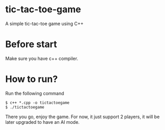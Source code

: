 # tic-tac-toe-game

A simple tic-tac-toe game using C++

# Before start

Make sure you have c++ compiler.

# How to run?

Run the following command 


```````
$ c++ *.cpp -o tictactoegame
$ ./tictactoegame

```````

There you go, enjoy the game. For now, it just support 2 players, it will be later upgraded to have an AI mode. 
